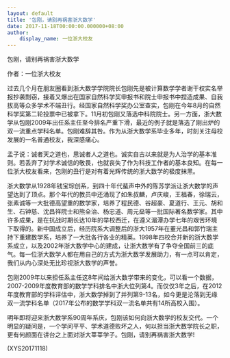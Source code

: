 ```yaml
---
layout: default
title: '包刚，请别再祸害浙大数学'
date: 2017-11-18T00:00:00.000000+08:00
author:
    display_name: 一位浙大校友
---
```


包刚，请别再祸害浙大数学

作者：一位浙大校友

过去几个月在朋友圈看到浙大数学学院院长包刚先是被计算数学学者谢干权实名举报抄袭剽窃，接着又爆出在国家自然科学奖申报书和院士申报书中捏造成果、自我拔高等众多学术不端丑行。经国家自然科学奖办公室查实，包刚在今年8月的自然科学奖第二轮投票中已被拿下。11月初包刚又落选中科院院士。另一方面，浙大数学从包刚2009年出任系主任至今排名严重下滑，最近的例子就是落选了刚出炉的双一流重点学科名单。包刚难辞其咎。作为从浙大数学系毕业多年，时刻关注母校发展的一名普通校友，我深感痛心。

孟子说：诚者天之道也，思诚者人之道也。诚实自古以来就是为人治学的基本准则。若丢弃了对学术诚信的敬畏，也就丧失了作为科技工作者的基本良知。在每一位浙大校友看来，包刚的丑行是对有着光辉传统的浙大数学的极度抹黑。

浙大数学从1928年钱宝琮创系，到四十年代蜚声中外的陈苏学派让浙大数学的声望达到了顶点。那个年代的教员中还涌现了如朱叔麟，卢庆峻，王福春，徐瑞云，张素诚等一大批德高望重的数学家，培养了程民德、谷超豪、夏道行、王元、胡和生、石钟慈、沈昌祥院士和熊全治、杨忠道、周元燊等一批国际著名数学家。其中许多成果，是在抗战时期长达10年的举校西迁，在遵义湄潭办学七年的艰苦环境下取得的。新中国成立后，经历院系大调整后的浙大1957年在董光昌和郭竹瑞主持下重建数学系，培养了一大批各行各业的精英。1998年四校合并新的浙大数学系成立，以及2002年浙大数学中心的建成，让浙大数学有了争夺全国前三的底气。每一位浙大数学人都在用自己的方式为浙大数学发展助力，有一点可以肯定，我们从内心深处无比珍视浙大数学的声誉。

包刚2009年以来担任系主任这8年间给浙大数学带来的变化，可以看一个数据，2007-2009年度教育部的数学学科排名中浙大位列第4。而仅仅3年之后，在2012年度教育部的学科评估中，浙大数学掉到了并列第9-13名，如今更是沦落到无缘双一流学科名单（2017年公布的数学学科双一流名单共有14所高校入围）。

明年即将迎来浙大数学系90周年系庆，包刚该如何向浙大数学的校友交代。一个明显的疑问是，一个学问平平、学术道德败坏之人，何以担当浙大数学院长之职，更有何颜面在讲台之上面对浙大莘莘学子。包刚，请别再祸害浙大数学!

(XYS20171118)

